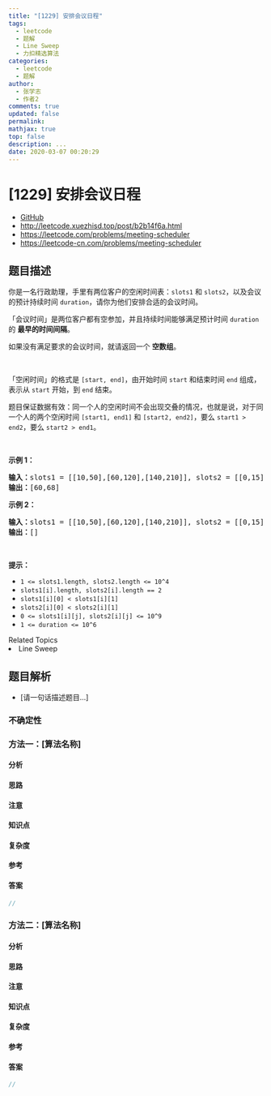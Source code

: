 ```yaml
---
title: "[1229] 安排会议日程"
tags:
  - leetcode
  - 题解
  - Line Sweep
  - 力扣精选算法
categories:
  - leetcode
  - 题解
author:
  - 张学志
  - 作者2
comments: true
updated: false
permalink:
mathjax: true
top: false
description: ...
date: 2020-03-07 00:20:29
---
```



# [1229] 安排会议日程
* [GitHub](https://github.com/algoboy101/LeetCodeCrowdsource/tree/master/_posts/QA/%5B1229%5D%20%E5%AE%89%E6%8E%92%E4%BC%9A%E8%AE%AE%E6%97%A5%E7%A8%8B.md)
* http://leetcode.xuezhisd.top/post/b2b14f6a.html
* https://leetcode.com/problems/meeting-scheduler
* https://leetcode-cn.com/problems/meeting-scheduler


## 题目描述

<p>你是一名行政助理，手里有两位客户的空闲时间表：<code>slots1</code> 和 <code>slots2</code>，以及会议的预计持续时间&nbsp;<code>duration</code>，请你为他们安排合适的会议时间。</p>

<p>「会议时间」是两位客户都有空参加，并且持续时间能够满足预计时间&nbsp;<code>duration</code> 的 <strong>最早的时间间隔</strong>。</p>

<p>如果没有满足要求的会议时间，就请返回一个 <strong>空数组</strong>。</p>

<p>&nbsp;</p>

<p>「空闲时间」的格式是&nbsp;<code>[start, end]</code>，由开始时间&nbsp;<code>start</code>&nbsp;和结束时间&nbsp;<code>end</code>&nbsp;组成，表示从&nbsp;<code>start</code>&nbsp;开始，到 <code>end</code>&nbsp;结束。&nbsp;</p>

<p>题目保证数据有效：同一个人的空闲时间不会出现交叠的情况，也就是说，对于同一个人的两个空闲时间&nbsp;<code>[start1, end1]</code>&nbsp;和&nbsp;<code>[start2, end2]</code>，要么&nbsp;<code>start1 &gt; end2</code>，要么&nbsp;<code>start2 &gt; end1</code>。</p>

<p>&nbsp;</p>

<p><strong>示例 1：</strong></p>

<pre><strong>输入：</strong>slots1 = [[10,50],[60,120],[140,210]], slots2 = [[0,15],[60,70]], duration = 8
<strong>输出：</strong>[60,68]
</pre>

<p><strong>示例 2：</strong></p>

<pre><strong>输入：</strong>slots1 = [[10,50],[60,120],[140,210]], slots2 = [[0,15],[60,70]], duration = 12
<strong>输出：</strong>[]
</pre>

<p>&nbsp;</p>

<p><strong>提示：</strong></p>

<ul>
	<li><code>1 &lt;= slots1.length, slots2.length &lt;= 10^4</code></li>
	<li><code>slots1[i].length, slots2[i].length == 2</code></li>
	<li><code>slots1[i][0] &lt; slots1[i][1]</code></li>
	<li><code>slots2[i][0] &lt; slots2[i][1]</code></li>
	<li><code>0 &lt;= slots1[i][j], slots2[i][j] &lt;= 10^9</code></li>
	<li><code>1 &lt;= duration &lt;= 10^6&nbsp;</code></li>
</ul>
<div><div>Related Topics</div><div><li>Line Sweep</li></div></div>


## 题目解析
* [请一句话描述题目...]

### 不确定性


### 方法一：[算法名称]

#### 分析

#### 思路

#### 注意

#### 知识点

#### 复杂度

#### 参考

#### 答案

```cpp
//
```


### 方法二：[算法名称]

#### 分析

#### 思路

#### 注意

#### 知识点

#### 复杂度

#### 参考

#### 答案

```cpp
//
```


